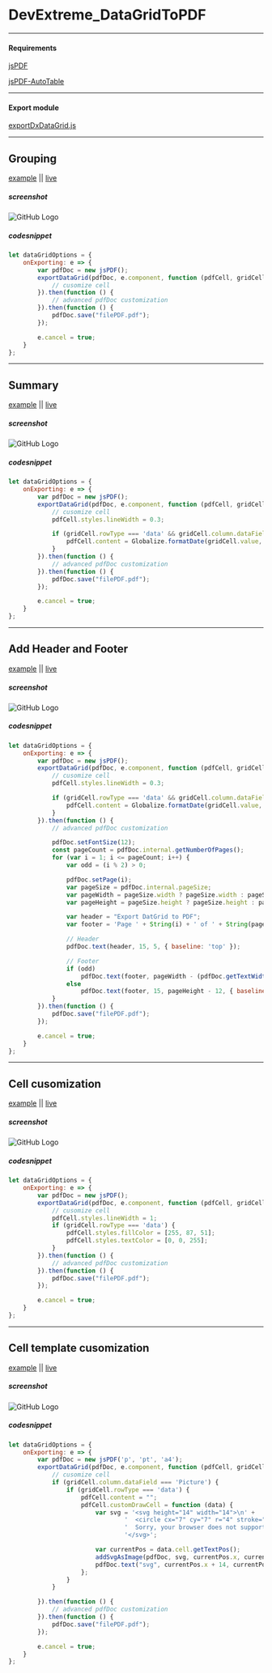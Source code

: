 # DevExtreme_DataGridToPDF

---

#### Requirements

[jsPDF](https://github.com/MrRio/jsPDF)

[jsPDF-AutoTable](https://github.com/simonbengtsson/jsPDF-AutoTable)

---

#### Export module

[exportDxDataGrid.js](https://github.com/KuznetsovVN/DevExtreme_DataGridToPDF/blob/master/js/Exporter/exportDxDataGrid.js)

---

## Grouping

[example](https://github.com/KuznetsovVN/DevExtreme_DataGridToPDF/blob/master/demos/dxDataGrid/jsPDF_grouping.html) || [live](https://kuznetsovvn.github.io/DevExtreme_DataGridToPDF/demos/dxDataGrid/jsPDF_grouping.html)
##### screenshot
![GitHub Logo](https://i.gyazo.com/b1fe637d5cbf2f711bb96de2acc5ef53.png)
##### codesnippet
```javascript
let dataGridOptions = {
    onExporting: e => {
        var pdfDoc = new jsPDF();
        exportDataGrid(pdfDoc, e.component, function (pdfCell, gridCell) {
            // cusomize cell
        }).then(function () {
            // advanced pdfDoc customization
        }).then(function () {
            pdfDoc.save("filePDF.pdf");
        });

        e.cancel = true;
    } 
};  
```

---

## Summary

[example](https://github.com/KuznetsovVN/DevExtreme_DataGridToPDF/blob/master/demos/dxDataGrid/jsPDF_summary.html) || [live](https://kuznetsovvn.github.io/DevExtreme_DataGridToPDF/demos/dxDataGrid/jsPDF_summary.html)
##### screenshot
![GitHub Logo](https://i.gyazo.com/21a71e2af3733528d0b11f9ea601fbb4.png)
##### codesnippet
```javascript
let dataGridOptions = {
    onExporting: e => {
        var pdfDoc = new jsPDF();
        exportDataGrid(pdfDoc, e.component, function (pdfCell, gridCell) {
            // cusomize cell
            pdfCell.styles.lineWidth = 0.3;

            if (gridCell.rowType === 'data' && gridCell.column.dataField === 'OrderDate') {
                pdfCell.content = Globalize.formatDate(gridCell.value, { date: "short" })
            }
        }).then(function () {
            // advanced pdfDoc customization
        }).then(function () {
            pdfDoc.save("filePDF.pdf");
        });

        e.cancel = true;
    } 
};  
```

---

## Add Header and Footer

[example](https://github.com/KuznetsovVN/DevExtreme_DataGridToPDF/blob/master/demos/dxDataGrid/jsPDF_header_footer.html) || [live](https://kuznetsovvn.github.io/DevExtreme_DataGridToPDF/demos/dxDataGrid/jsPDF_header_footer.html)
##### screenshot
![GitHub Logo](https://i.gyazo.com/81ebec8519eed3e0bf7d793225cb643c.png)
##### codesnippet
```javascript
let dataGridOptions = {
    onExporting: e => {
        var pdfDoc = new jsPDF();
        exportDataGrid(pdfDoc, e.component, function (pdfCell, gridCell) {
            // cusomize cell
            pdfCell.styles.lineWidth = 0.3;

            if (gridCell.rowType === 'data' && gridCell.column.dataField === 'OrderDate') {
                pdfCell.content = Globalize.formatDate(gridCell.value, { date: "short" })
            }
        }).then(function () {
            // advanced pdfDoc customization

            pdfDoc.setFontSize(12);
            const pageCount = pdfDoc.internal.getNumberOfPages();
            for (var i = 1; i <= pageCount; i++) {
                var odd = (i % 2) > 0;

                pdfDoc.setPage(i);
                var pageSize = pdfDoc.internal.pageSize;
                var pageWidth = pageSize.width ? pageSize.width : pageSize.getWidth();
                var pageHeight = pageSize.height ? pageSize.height : pageSize.getHeight();

                var header = "Export DatGrid to PDF";
                var footer = 'Page ' + String(i) + ' of ' + String(pageCount);

                // Header
                pdfDoc.text(header, 15, 5, { baseline: 'top' });

                // Footer
                if (odd)
                    pdfDoc.text(footer, pageWidth - (pdfDoc.getTextWidth(footer) + 15), pageHeight - 12, { baseline: 'top' });
                else
                    pdfDoc.text(footer, 15, pageHeight - 12, { baseline: 'top' });
            }
        }).then(function () {
            pdfDoc.save("filePDF.pdf");
        });

        e.cancel = true;
    } 
};  
```

---

## Cell cusomization

[example](https://github.com/KuznetsovVN/DevExtreme_DataGridToPDF/blob/master/demos/dxDataGrid/jsPDF_bands.html) || [live](https://kuznetsovvn.github.io/DevExtreme_DataGridToPDF/demos/dxDataGrid/jsPDF_bands.html)
##### screenshot
![GitHub Logo](https://i.gyazo.com/47a58750d1d067e89b50de343615466d.png)
##### codesnippet
```javascript
let dataGridOptions = {
    onExporting: e => {
        var pdfDoc = new jsPDF();
        exportDataGrid(pdfDoc, e.component, function (pdfCell, gridCell) {
            // cusomize cell
            pdfCell.styles.lineWidth = 1;
            if (gridCell.rowType === 'data') {
                pdfCell.styles.fillColor = [255, 87, 51];
                pdfCell.styles.textColor = [0, 0, 255];
            }
        }).then(function () {
            // advanced pdfDoc customization
        }).then(function () {
            pdfDoc.save("filePDF.pdf");
        });

        e.cancel = true;
    } 
};  
```

---

## Cell template cusomization

[example](https://github.com/KuznetsovVN/DevExtreme_DataGridToPDF/blob/master/demos/dxDataGrid/jsPDF_custom_cell.html) || [live](https://kuznetsovvn.github.io/DevExtreme_DataGridToPDF/demos/dxDataGrid/jsPDF_custom_cell.html)
##### screenshot
![GitHub Logo](https://i.gyazo.com/733bca3d142855c14d85c7ea7559fe6c.png)
##### codesnippet
```javascript
let dataGridOptions = {
    onExporting: e => {
        var pdfDoc = new jsPDF('p', 'pt', 'a4');
        exportDataGrid(pdfDoc, e.component, function (pdfCell, gridCell) {
            // cusomize cell
            if (gridCell.column.dataField === 'Picture') {
                if (gridCell.rowType === 'data') {
                    pdfCell.content = "";
                    pdfCell.customDrawCell = function (data) {
                        var svg = '<svg height="14" width="14">\n' +
                                '  <circle cx="7" cy="7" r="4" stroke="blue" stroke-width="1" fill="red" />\n' +
                                '  Sorry, your browser does not support inline SVG.  \n' +
                                '</svg>';

                        var currentPos = data.cell.getTextPos();
                        addSvgAsImage(pdfDoc, svg, currentPos.x, currentPos.y, 14, 14);
                        pdfDoc.text("svg", currentPos.x + 14, currentPos.y, { baseline: 'top' });
                    };
                }
            }

        }).then(function () {
            // advanced pdfDoc customization
        }).then(function () {
            pdfDoc.save("filePDF.pdf");
        });

        e.cancel = true;
    } 
};  
```
